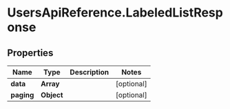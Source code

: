 # UsersApiReference.LabeledListResponse

## Properties

Name | Type | Description | Notes
------------ | ------------- | ------------- | -------------
**data** | **Array** |  | [optional] 
**paging** | **Object** |  | [optional] 


